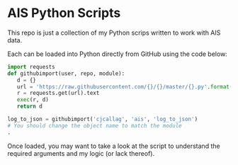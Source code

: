 # AIS Python Scripts

This repo is just a collection of my Python scrips written to work with AIS data.

Each can be loaded into Python directly from GitHub using the code below:

```python
import requests
def githubimport(user, repo, module):
   d = {}
   url = 'https://raw.githubusercontent.com/{}/{}/master/{}.py'.format(user, repo, module)
   r = requests.get(url).text
   exec(r, d)
   return d

log_to_json = githubimport('cjcallag', 'ais', 'log_to_json')
# You should change the object name to match the module
.
```

Once loaded, you may want to take a look at the script to understand the required arguments and my logic (or lack thereof).
